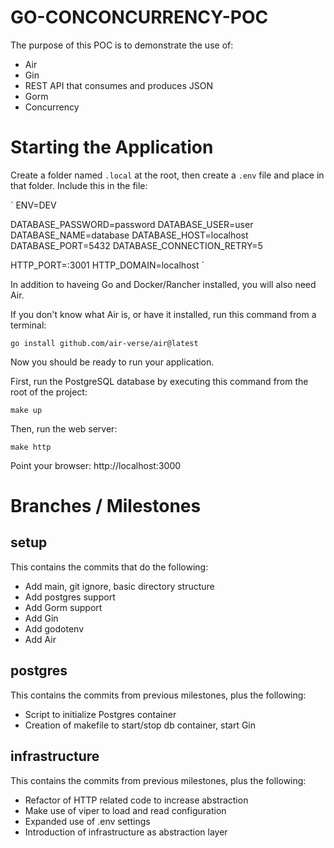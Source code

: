 # GO-CONCONCURRENCY-POC

The purpose of this POC is to demonstrate the use of:

- Air
- Gin
- REST API that consumes and produces JSON
- Gorm
- Concurrency

# Starting the Application

Create a folder named `.local` at the root, then create a `.env` file and place in that folder. Include this in the file:

`
ENV=DEV

DATABASE_PASSWORD=password
DATABASE_USER=user 
DATABASE_NAME=database
DATABASE_HOST=localhost
DATABASE_PORT=5432
DATABASE_CONNECTION_RETRY=5

HTTP_PORT=:3001
HTTP_DOMAIN=localhost
`

In addition to haveing Go and Docker/Rancher installed, you will also need Air.

If you don't know what Air is, or have it installed, run this command from a terminal:

`go install github.com/air-verse/air@latest`

Now you should be ready to run your application.

First, run the PostgreSQL database by executing this command from the root of the project:

`make up`

Then, run the web server:

`make http`

Point your browser: http://localhost:3000

# Branches / Milestones

## setup

This contains the commits that do the following:

- Add main, git ignore, basic directory structure
- Add postgres support
- Add Gorm support
- Add Gin
- Add godotenv
- Add Air

## postgres

This contains the commits from previous milestones, plus the following:

- Script to initialize Postgres container
- Creation of makefile to start/stop db container, start Gin

## infrastructure

This contains the commits from previous milestones, plus the following:

- Refactor of HTTP related code to increase abstraction
- Make use of viper to load and read configuration
- Expanded use of .env settings
- Introduction of infrastructure as abstraction layer